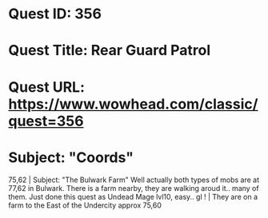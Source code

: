 # Quest ID: 356
# Quest Title: Rear Guard Patrol
# Quest URL: https://www.wowhead.com/classic/quest=356
# Subject: "Coords"
75,62 | Subject: "The Bulwark Farm"
Well actually both types of mobs are at 77,62 in Bulwark.
There is a farm nearby, they are walking aroud it.. many of them.
Just done this quest as Undead Mage lvl10, easy.. gl ! | They are on a farm to the East of the Undercity approx 75,60